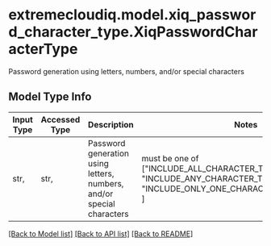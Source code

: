 # extremecloudiq.model.xiq_password_character_type.XiqPasswordCharacterType

Password generation using letters, numbers, and/or special characters

## Model Type Info
Input Type | Accessed Type | Description | Notes
------------ | ------------- | ------------- | -------------
str,  | str,  | Password generation using letters, numbers, and/or special characters | must be one of ["INCLUDE_ALL_CHARACTER_TYPE_ENABLED", "INCLUDE_ANY_CHARACTER_TYPES_ENABLED", "INCLUDE_ONLY_ONE_CHARACTER_TYPE_ENABLED", ] 

[[Back to Model list]](../../README.md#documentation-for-models) [[Back to API list]](../../README.md#documentation-for-api-endpoints) [[Back to README]](../../README.md)

